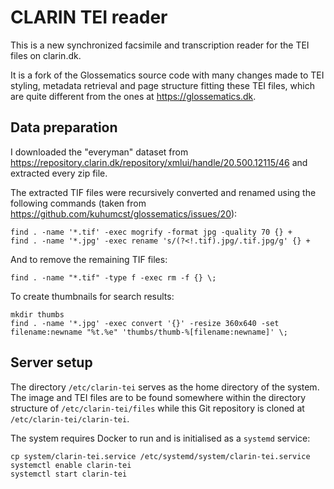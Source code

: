 CLARIN TEI reader
=================
This is a new synchronized facsimile and transcription reader for the TEI files on clarin.dk.

It is a fork of the Glossematics source code with many changes made to TEI styling, metadata retrieval and page structure fitting these TEI files, which are quite different from the ones at https://glossematics.dk.

Data preparation
----------------
I downloaded the "everyman" dataset from https://repository.clarin.dk/repository/xmlui/handle/20.500.12115/46 and extracted every zip file.

The extracted TIF files were recursively converted and renamed using the following commands (taken from https://github.com/kuhumcst/glossematics/issues/20):

```shell
find . -name '*.tif' -exec mogrify -format jpg -quality 70 {} +
find . -name '*.jpg' -exec rename 's/(?<!.tif).jpg/.tif.jpg/g' {} +
```

And to remove the remaining TIF files:

```shell
find . -name "*.tif" -type f -exec rm -f {} \;
```

To create thumbnails for search results:

```shell
mkdir thumbs
find . -name '*.jpg' -exec convert '{}' -resize 360x640 -set filename:newname "%t.%e" 'thumbs/thumb-%[filename:newname]' \;
```

Server setup
------------
The directory `/etc/clarin-tei` serves as the home directory of the system. The image and TEI files are to be found somewhere within the directory structure of `/etc/clarin-tei/files` while this Git repository is cloned at `/etc/clarin-tei/clarin-tei`.

The system requires Docker to run and is initialised as a `systemd` service:

```shell
cp system/clarin-tei.service /etc/systemd/system/clarin-tei.service
systemctl enable clarin-tei
systemctl start clarin-tei
```
